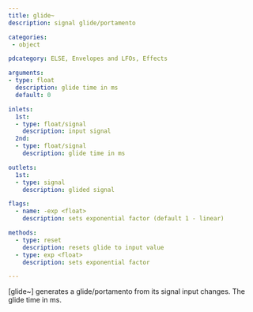 ```yaml
---
title: glide~
description: signal glide/portamento

categories:
 - object

pdcategory: ELSE, Envelopes and LFOs, Effects

arguments:
- type: float
  description: glide time in ms
  default: 0

inlets:
  1st:
  - type: float/signal
    description: input signal
  2nd:
  - type: float/signal
    description: glide time in ms

outlets:
  1st:
  - type: signal
    description: glided signal

flags:
  - name: -exp <float>
    description: sets exponential factor (default 1 - linear)

methods:
  - type: reset
    description: resets glide to input value
  - type: exp <float>
    description: sets exponential factor

---
```


[glide~] generates a glide/portamento from its signal input changes. The glide time in ms.

